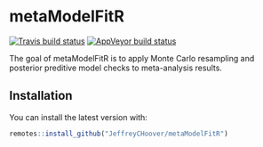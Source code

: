 
<!-- README.md is generated from README.Rmd. Please edit that file -->

# metaModelFitR

[![Travis build
status](https://travis-ci.org/JeffreyCHoover/metaModelFitR.svg?branch=master)](https://travis-ci.org/JeffreyCHoover/metaModelFitR)
[![AppVeyor build
status](https://ci.appveyor.com/api/projects/status/github/JeffreyCHoover/metaModelFitR?branch=master&svg=true)](https://ci.appveyor.com/project/JeffreyCHoover/metaModelFitR)

The goal of metaModelFitR is to apply Monte Carlo resampling and
posterior preditive model checks to meta-analysis results.

## Installation

You can install the latest version with:

``` r
remotes::install_github("JeffreyCHoover/metaModelFitR")
```
